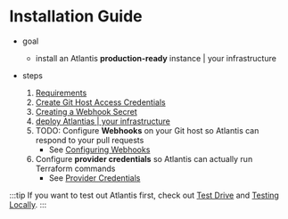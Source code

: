 # Installation Guide

* goal
  * install an Atlantis **production-ready** instance | your infrastructure

* steps
  1. [Requirements](requirements.md)
  1. [Create Git Host Access Credentials](access-credentials.md)
  1. [Creating a Webhook Secret](webhook-secrets.md)
  1. [deploy Atlantias | your infrastructure](deployment.md)
  1. TODO: Configure **Webhooks** on your Git host so Atlantis can respond to your pull requests
      * See [Configuring Webhooks](configuring-webhooks.md)
  1. Configure **provider credentials** so Atlantis can actually run Terraform commands
      * See [Provider Credentials](provider-credentials.md)

:::tip
If you want to test out Atlantis first, check out [Test Drive](../guide/test-drive.md)
and [Testing Locally](../guide/testing-locally.md).
:::
